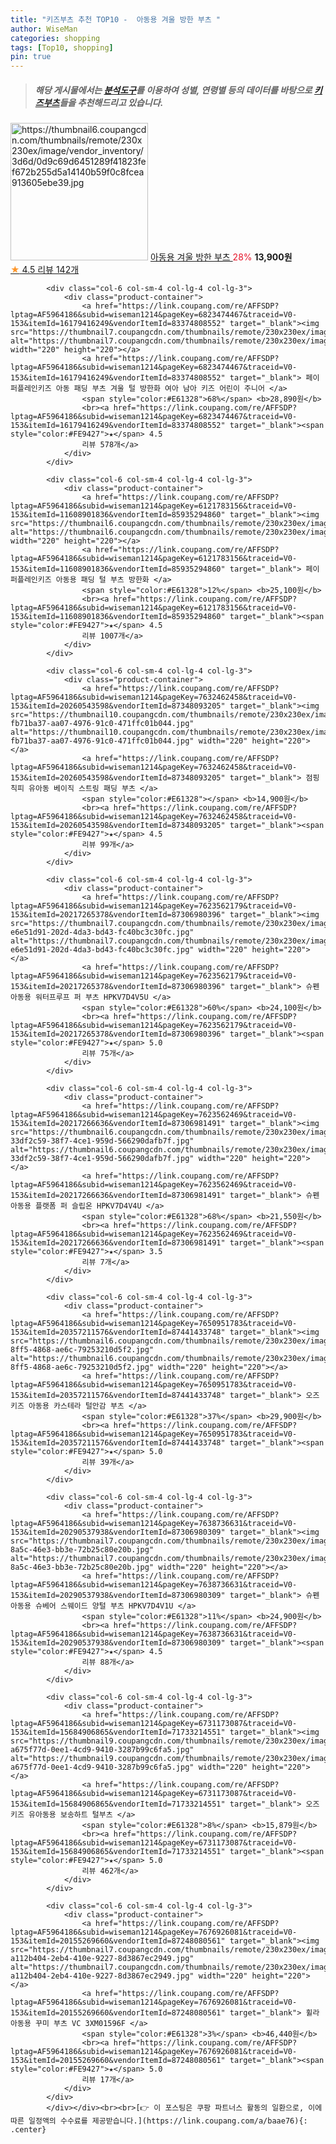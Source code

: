 ```yaml
---
title: "키즈부츠 추천 TOP10 -  아동용 겨울 방한 부츠 "
author: WiseMan
categories: shopping
tags: [Top10, shopping]
pin: true
---
```


> ##### 해당 게시물에서는 [**분석도구**](https://itemscout.io/)를 이용하여 **성별**, **연령별** 등의 데이터를 바탕으로 [**키즈부츠**](https://link.coupang.com/a/baae76)들을 추천해드리고 있습니다.
<div class="container"><div class="row">
            <div class="col-6 col-sm-4 col-lg-4 col-lg-3">
                <div class="product-container">
                    <a href="https://link.coupang.com/re/AFFSDP?lptag=AF5964186&subid=wiseman1214&pageKey=6944968309&traceid=V0-153&itemId=16853752809&vendorItemId=84081578932" target="_blank"><img src="https://thumbnail6.coupangcdn.com/thumbnails/remote/230x230ex/image/vendor_inventory/3d6d/0d9c69d6451289f41823fef672b255d5a14140b59f0c8fcea913605ebe39.jpg" alt="https://thumbnail6.coupangcdn.com/thumbnails/remote/230x230ex/image/vendor_inventory/3d6d/0d9c69d6451289f41823fef672b255d5a14140b59f0c8fcea913605ebe39.jpg" width="220" height="220"></a>
                    <a href="https://link.coupang.com/re/AFFSDP?lptag=AF5964186&subid=wiseman1214&pageKey=6944968309&traceid=V0-153&itemId=16853752809&vendorItemId=84081578932" target="_blank"> 아동용 겨울 방한 부츠 </a>
                    <span style="color:#E61328">28%</span> <b>13,900원</b>
                    <br><a href="https://link.coupang.com/re/AFFSDP?lptag=AF5964186&subid=wiseman1214&pageKey=6944968309&traceid=V0-153&itemId=16853752809&vendorItemId=84081578932" target="_blank"><span style="color:#FE9427">★</span> 4.5
                    리뷰 142개</a>
                </div>
            </div>
            
            <div class="col-6 col-sm-4 col-lg-4 col-lg-3">
                <div class="product-container">
                    <a href="https://link.coupang.com/re/AFFSDP?lptag=AF5964186&subid=wiseman1214&pageKey=6823474467&traceid=V0-153&itemId=16179416249&vendorItemId=83374808552" target="_blank"><img src="https://thumbnail7.coupangcdn.com/thumbnails/remote/230x230ex/image/vendor_inventory/9c7e/7f8639ba971c40be7f5f9a350ffb21a7011d3a283e52a4c6ac6d0010be6e.jpg" alt="https://thumbnail7.coupangcdn.com/thumbnails/remote/230x230ex/image/vendor_inventory/9c7e/7f8639ba971c40be7f5f9a350ffb21a7011d3a283e52a4c6ac6d0010be6e.jpg" width="220" height="220"></a>
                    <a href="https://link.coupang.com/re/AFFSDP?lptag=AF5964186&subid=wiseman1214&pageKey=6823474467&traceid=V0-153&itemId=16179416249&vendorItemId=83374808552" target="_blank"> 페이퍼플레인키즈 아동 패딩 부츠 겨울 털 방한화 여아 남아 키즈 어린이 주니어 </a>
                    <span style="color:#E61328">68%</span> <b>28,890원</b>
                    <br><a href="https://link.coupang.com/re/AFFSDP?lptag=AF5964186&subid=wiseman1214&pageKey=6823474467&traceid=V0-153&itemId=16179416249&vendorItemId=83374808552" target="_blank"><span style="color:#FE9427">★</span> 4.5
                    리뷰 578개</a>
                </div>
            </div>
            
            <div class="col-6 col-sm-4 col-lg-4 col-lg-3">
                <div class="product-container">
                    <a href="https://link.coupang.com/re/AFFSDP?lptag=AF5964186&subid=wiseman1214&pageKey=6121783156&traceid=V0-153&itemId=11608901836&vendorItemId=85935294860" target="_blank"><img src="https://thumbnail6.coupangcdn.com/thumbnails/remote/230x230ex/image/vendor_inventory/6130/d6ab3d9123f13f96a6599aa1a515812e6f71f0501d42f7de4e1716d53623.jpg" alt="https://thumbnail6.coupangcdn.com/thumbnails/remote/230x230ex/image/vendor_inventory/6130/d6ab3d9123f13f96a6599aa1a515812e6f71f0501d42f7de4e1716d53623.jpg" width="220" height="220"></a>
                    <a href="https://link.coupang.com/re/AFFSDP?lptag=AF5964186&subid=wiseman1214&pageKey=6121783156&traceid=V0-153&itemId=11608901836&vendorItemId=85935294860" target="_blank"> 페이퍼플레인키즈 아동용 패딩 털 부츠 방한화 </a>
                    <span style="color:#E61328">12%</span> <b>25,100원</b>
                    <br><a href="https://link.coupang.com/re/AFFSDP?lptag=AF5964186&subid=wiseman1214&pageKey=6121783156&traceid=V0-153&itemId=11608901836&vendorItemId=85935294860" target="_blank"><span style="color:#FE9427">★</span> 4.5
                    리뷰 1007개</a>
                </div>
            </div>
            
            <div class="col-6 col-sm-4 col-lg-4 col-lg-3">
                <div class="product-container">
                    <a href="https://link.coupang.com/re/AFFSDP?lptag=AF5964186&subid=wiseman1214&pageKey=7632462458&traceid=V0-153&itemId=20260543598&vendorItemId=87348093205" target="_blank"><img src="https://thumbnail10.coupangcdn.com/thumbnails/remote/230x230ex/image/retail/images/1639582246671009-fb71ba37-aa07-4976-91c0-471ffc01b044.jpg" alt="https://thumbnail10.coupangcdn.com/thumbnails/remote/230x230ex/image/retail/images/1639582246671009-fb71ba37-aa07-4976-91c0-471ffc01b044.jpg" width="220" height="220"></a>
                    <a href="https://link.coupang.com/re/AFFSDP?lptag=AF5964186&subid=wiseman1214&pageKey=7632462458&traceid=V0-153&itemId=20260543598&vendorItemId=87348093205" target="_blank"> 점핑칙피 유아동 베이직 스트링 패딩 부츠 </a>
                    <span style="color:#E61328"></span> <b>14,900원</b>
                    <br><a href="https://link.coupang.com/re/AFFSDP?lptag=AF5964186&subid=wiseman1214&pageKey=7632462458&traceid=V0-153&itemId=20260543598&vendorItemId=87348093205" target="_blank"><span style="color:#FE9427">★</span> 4.5
                    리뷰 99개</a>
                </div>
            </div>
            
            <div class="col-6 col-sm-4 col-lg-4 col-lg-3">
                <div class="product-container">
                    <a href="https://link.coupang.com/re/AFFSDP?lptag=AF5964186&subid=wiseman1214&pageKey=7623562179&traceid=V0-153&itemId=20217265378&vendorItemId=87306980396" target="_blank"><img src="https://thumbnail7.coupangcdn.com/thumbnails/remote/230x230ex/image/retail/images/1789295884562344-e6e51d91-202d-4da3-bd43-fc40bc3c30fc.jpg" alt="https://thumbnail7.coupangcdn.com/thumbnails/remote/230x230ex/image/retail/images/1789295884562344-e6e51d91-202d-4da3-bd43-fc40bc3c30fc.jpg" width="220" height="220"></a>
                    <a href="https://link.coupang.com/re/AFFSDP?lptag=AF5964186&subid=wiseman1214&pageKey=7623562179&traceid=V0-153&itemId=20217265378&vendorItemId=87306980396" target="_blank"> 슈펜 아동용 워터프루프 퍼 부츠 HPKV7D4V5U </a>
                    <span style="color:#E61328">60%</span> <b>24,100원</b>
                    <br><a href="https://link.coupang.com/re/AFFSDP?lptag=AF5964186&subid=wiseman1214&pageKey=7623562179&traceid=V0-153&itemId=20217265378&vendorItemId=87306980396" target="_blank"><span style="color:#FE9427">★</span> 5.0
                    리뷰 75개</a>
                </div>
            </div>
            
            <div class="col-6 col-sm-4 col-lg-4 col-lg-3">
                <div class="product-container">
                    <a href="https://link.coupang.com/re/AFFSDP?lptag=AF5964186&subid=wiseman1214&pageKey=7623562469&traceid=V0-153&itemId=20217266636&vendorItemId=87306981491" target="_blank"><img src="https://thumbnail6.coupangcdn.com/thumbnails/remote/230x230ex/image/retail/images/1789087018234708-33df2c59-38f7-4ce1-959d-566290dafb7f.jpg" alt="https://thumbnail6.coupangcdn.com/thumbnails/remote/230x230ex/image/retail/images/1789087018234708-33df2c59-38f7-4ce1-959d-566290dafb7f.jpg" width="220" height="220"></a>
                    <a href="https://link.coupang.com/re/AFFSDP?lptag=AF5964186&subid=wiseman1214&pageKey=7623562469&traceid=V0-153&itemId=20217266636&vendorItemId=87306981491" target="_blank"> 슈펜 아동용 플랫폼 퍼 슬립온 HPKV7D4V4U </a>
                    <span style="color:#E61328">68%</span> <b>21,550원</b>
                    <br><a href="https://link.coupang.com/re/AFFSDP?lptag=AF5964186&subid=wiseman1214&pageKey=7623562469&traceid=V0-153&itemId=20217266636&vendorItemId=87306981491" target="_blank"><span style="color:#FE9427">★</span> 3.5
                    리뷰 7개</a>
                </div>
            </div>
            
            <div class="col-6 col-sm-4 col-lg-4 col-lg-3">
                <div class="product-container">
                    <a href="https://link.coupang.com/re/AFFSDP?lptag=AF5964186&subid=wiseman1214&pageKey=7650951783&traceid=V0-153&itemId=20357211576&vendorItemId=87441433748" target="_blank"><img src="https://thumbnail6.coupangcdn.com/thumbnails/remote/230x230ex/image/retail/images/2023/10/13/17/8/cab46436-8ff5-4868-ae6c-79253210d5f2.jpg" alt="https://thumbnail6.coupangcdn.com/thumbnails/remote/230x230ex/image/retail/images/2023/10/13/17/8/cab46436-8ff5-4868-ae6c-79253210d5f2.jpg" width="220" height="220"></a>
                    <a href="https://link.coupang.com/re/AFFSDP?lptag=AF5964186&subid=wiseman1214&pageKey=7650951783&traceid=V0-153&itemId=20357211576&vendorItemId=87441433748" target="_blank"> 오즈키즈 아동용 카스테라 털안감 부츠 </a>
                    <span style="color:#E61328">37%</span> <b>29,900원</b>
                    <br><a href="https://link.coupang.com/re/AFFSDP?lptag=AF5964186&subid=wiseman1214&pageKey=7650951783&traceid=V0-153&itemId=20357211576&vendorItemId=87441433748" target="_blank"><span style="color:#FE9427">★</span> 5.0
                    리뷰 39개</a>
                </div>
            </div>
            
            <div class="col-6 col-sm-4 col-lg-4 col-lg-3">
                <div class="product-container">
                    <a href="https://link.coupang.com/re/AFFSDP?lptag=AF5964186&subid=wiseman1214&pageKey=7638736631&traceid=V0-153&itemId=20290537938&vendorItemId=87306980309" target="_blank"><img src="https://thumbnail7.coupangcdn.com/thumbnails/remote/230x230ex/image/retail/images/2023/09/27/15/2/b83c4741-8a5c-46e3-bb3e-72b25c80e20b.jpg" alt="https://thumbnail7.coupangcdn.com/thumbnails/remote/230x230ex/image/retail/images/2023/09/27/15/2/b83c4741-8a5c-46e3-bb3e-72b25c80e20b.jpg" width="220" height="220"></a>
                    <a href="https://link.coupang.com/re/AFFSDP?lptag=AF5964186&subid=wiseman1214&pageKey=7638736631&traceid=V0-153&itemId=20290537938&vendorItemId=87306980309" target="_blank"> 슈펜 아동용 슈베어 스웨이드 양털 부츠 HPKV7D4V1U </a>
                    <span style="color:#E61328">11%</span> <b>24,900원</b>
                    <br><a href="https://link.coupang.com/re/AFFSDP?lptag=AF5964186&subid=wiseman1214&pageKey=7638736631&traceid=V0-153&itemId=20290537938&vendorItemId=87306980309" target="_blank"><span style="color:#FE9427">★</span> 4.5
                    리뷰 88개</a>
                </div>
            </div>
            
            <div class="col-6 col-sm-4 col-lg-4 col-lg-3">
                <div class="product-container">
                    <a href="https://link.coupang.com/re/AFFSDP?lptag=AF5964186&subid=wiseman1214&pageKey=6731173087&traceid=V0-153&itemId=15684906865&vendorItemId=71733214551" target="_blank"><img src="https://thumbnail9.coupangcdn.com/thumbnails/remote/230x230ex/image/retail/images/4418359528747551-a675f77d-0ee1-4cd9-9410-3287b99c6fa5.jpg" alt="https://thumbnail9.coupangcdn.com/thumbnails/remote/230x230ex/image/retail/images/4418359528747551-a675f77d-0ee1-4cd9-9410-3287b99c6fa5.jpg" width="220" height="220"></a>
                    <a href="https://link.coupang.com/re/AFFSDP?lptag=AF5964186&subid=wiseman1214&pageKey=6731173087&traceid=V0-153&itemId=15684906865&vendorItemId=71733214551" target="_blank"> 오즈키즈 유아동용 보송하트 털부츠 </a>
                    <span style="color:#E61328">8%</span> <b>15,879원</b>
                    <br><a href="https://link.coupang.com/re/AFFSDP?lptag=AF5964186&subid=wiseman1214&pageKey=6731173087&traceid=V0-153&itemId=15684906865&vendorItemId=71733214551" target="_blank"><span style="color:#FE9427">★</span> 5.0
                    리뷰 462개</a>
                </div>
            </div>
            
            <div class="col-6 col-sm-4 col-lg-4 col-lg-3">
                <div class="product-container">
                    <a href="https://link.coupang.com/re/AFFSDP?lptag=AF5964186&subid=wiseman1214&pageKey=7676926081&traceid=V0-153&itemId=20155269660&vendorItemId=87248080561" target="_blank"><img src="https://thumbnail7.coupangcdn.com/thumbnails/remote/230x230ex/image/retail/images/1428661152378939-a112b404-2eb4-410e-9227-8d3867ec2949.jpg" alt="https://thumbnail7.coupangcdn.com/thumbnails/remote/230x230ex/image/retail/images/1428661152378939-a112b404-2eb4-410e-9227-8d3867ec2949.jpg" width="220" height="220"></a>
                    <a href="https://link.coupang.com/re/AFFSDP?lptag=AF5964186&subid=wiseman1214&pageKey=7676926081&traceid=V0-153&itemId=20155269660&vendorItemId=87248080561" target="_blank"> 휠라 아동용 꾸미 부츠 VC 3XM01596F </a>
                    <span style="color:#E61328">3%</span> <b>46,440원</b>
                    <br><a href="https://link.coupang.com/re/AFFSDP?lptag=AF5964186&subid=wiseman1214&pageKey=7676926081&traceid=V0-153&itemId=20155269660&vendorItemId=87248080561" target="_blank"><span style="color:#FE9427">★</span> 5.0
                    리뷰 17개</a>
                </div>
            </div>
            </div></div><br><br>[👉 이 포스팅은 쿠팡 파트너스 활동의 일환으로, 이에 따른 일정액의 수수료를 제공받습니다.](https://link.coupang.com/a/baae76){: .center}